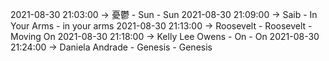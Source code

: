 2021-08-30 21:03:00 -> 憂鬱 - Sun - Sun
2021-08-30 21:09:00 -> Saib - In Your Arms - in your arms
2021-08-30 21:13:00 -> Roosevelt - Roosevelt - Moving On
2021-08-30 21:18:00 -> Kelly Lee Owens - On - On
2021-08-30 21:24:00 -> Daniela Andrade - Genesis - Genesis
